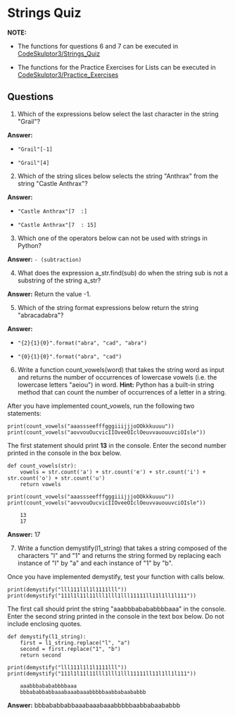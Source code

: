 # Strings Quiz

**NOTE:** 
- The functions for questions 6 and 7 can be executed in [CodeSkulptor3/Strings_Quiz](https://py3.codeskulptor.org/#user307_MYVcul3A4d_1.py)

- The functions for the Practice Exercises for Lists can be executed in [CodeSkulptor3/Practice_Exercises](https://py3.codeskulptor.org/#user307_My0kRGcvLI_1.py)

## Questions

1. Which of the expressions below select the last character in the string "Grail"?

**Answer:**

- `"Grail"[-1]`

- `"Grail"[4]`

2. Which of the string slices below selects the string "Anthrax" from the string "Castle Anthrax"?

**Answer:**

- `"Castle Anthrax"[7  :]`

- `"Castle Anthrax"[7  : 15]`

3. Which one of the operators below can not be used with strings in Python?

**Answer:** `- (subtraction)`

4. What does the expression a_str.find(sub) do when the string sub is not a substring of the string a_str?

**Answer:** Return the value -1.

5. Which of the string format expressions below return the string "abracadabra"?

**Answer:**

- `"{2}{1}{0}".format("abra", "cad", "abra")`

- `"{0}{1}{0}".format("abra", "cad")`

6. Write a function count_vowels(word) that takes the string word as input and returns the number of occurrences of lowercase vowels (i.e. the lowercase letters "aeiou") in word. **Hint:** Python has a built-in string method that can count the number of occurrences of a letter in a string.

After you have implemented count_vowels, run the following two statements:

```{python}
print(count_vowels("aaassseefffgggiiijjjoOOkkkuuuu"))
print(count_vowels("aovvouOucvicIIOveeOIclOeuvvauouuvciOIsle"))
```

The first statement should print **13** in the console. Enter the second number printed in the console in the box below.

```{python}
def count_vowels(str):
    vowels = str.count('a') + str.count('e') + str.count('i') + str.count('o') + str.count('u')
    return vowels

print(count_vowels("aaassseefffgggiiijjjoOOkkkuuuu"))
print(count_vowels("aovvouOucvicIIOveeOIclOeuvvauouuvciOIsle"))
```

        13
        17

**Answer:** 17

7. Write a function demystify(l1_string) that takes a string composed of the characters "l" and "1" and returns the string formed by replacing each instance of "l" by "a" and each instance of "1" by "b".

Once you have implemented demystify, test your function with calls below.

```{python}
print(demystify("lll111l1l1l1111lll"))
print(demystify("111l1l11l11lll1lll1lll11111ll11l1ll1l111"))
```

The first call should print the string "aaabbbabababbbbaaa" in the console.  Enter the second string printed in the console in the text box below. Do not include enclosing quotes.

```{python}
def demystify(l1_string):
    first = l1_string.replace("l", "a")
    second = first.replace("1", "b")
    return second
    
print(demystify("lll111l1l1l1111lll"))
print(demystify("111l1l11l11lll1lll1lll11111ll11l1ll1l111"))
```

        aaabbbabababbbbaaa
        bbbababbabbaaabaaabaaabbbbbaabbabaababbb

**Answer:** bbbababbabbaaabaaabaaabbbbbaabbabaababbb